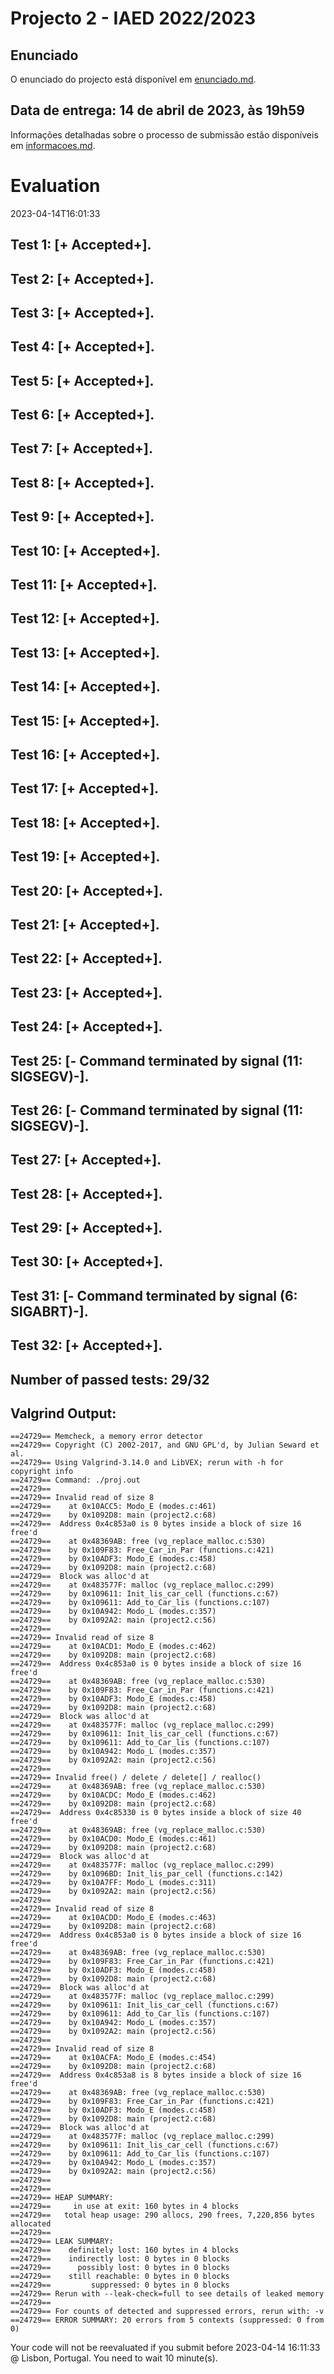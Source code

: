 # Projecto 2 - IAED 2022/2023

## Enunciado

O enunciado do projecto está disponível em [enunciado.md](enunciado.md). 

## Data de entrega: 14 de abril de 2023, às 19h59

Informações detalhadas sobre o processo de submissão estão disponíveis em [informacoes.md](informacoes.md).



# Evaluation

2023-04-14T16:01:33

## Test 1: [+ Accepted+].
## Test 2: [+ Accepted+].
## Test 3: [+ Accepted+].
## Test 4: [+ Accepted+].
## Test 5: [+ Accepted+].
## Test 6: [+ Accepted+].
## Test 7: [+ Accepted+].
## Test 8: [+ Accepted+].
## Test 9: [+ Accepted+].
## Test 10: [+ Accepted+].
## Test 11: [+ Accepted+].
## Test 12: [+ Accepted+].
## Test 13: [+ Accepted+].
## Test 14: [+ Accepted+].
## Test 15: [+ Accepted+].
## Test 16: [+ Accepted+].
## Test 17: [+ Accepted+].
## Test 18: [+ Accepted+].
## Test 19: [+ Accepted+].
## Test 20: [+ Accepted+].
## Test 21: [+ Accepted+].
## Test 22: [+ Accepted+].
## Test 23: [+ Accepted+].
## Test 24: [+ Accepted+].
## Test 25: [- Command terminated by signal (11: SIGSEGV)-].

## Test 26: [- Command terminated by signal (11: SIGSEGV)-].

## Test 27: [+ Accepted+].
## Test 28: [+ Accepted+].
## Test 29: [+ Accepted+].
## Test 30: [+ Accepted+].
## Test 31: [- Command terminated by signal (6: SIGABRT)-].

## Test 32: [+ Accepted+].


## Number of passed tests: 29/32


## Valgrind Output:


```
==24729== Memcheck, a memory error detector
==24729== Copyright (C) 2002-2017, and GNU GPL'd, by Julian Seward et al.
==24729== Using Valgrind-3.14.0 and LibVEX; rerun with -h for copyright info
==24729== Command: ./proj.out
==24729== 
==24729== Invalid read of size 8
==24729==    at 0x10ACC5: Modo_E (modes.c:461)
==24729==    by 0x1092D8: main (project2.c:68)
==24729==  Address 0x4c853a0 is 0 bytes inside a block of size 16 free'd
==24729==    at 0x48369AB: free (vg_replace_malloc.c:530)
==24729==    by 0x109F83: Free_Car_in_Par (functions.c:421)
==24729==    by 0x10ADF3: Modo_E (modes.c:458)
==24729==    by 0x1092D8: main (project2.c:68)
==24729==  Block was alloc'd at
==24729==    at 0x483577F: malloc (vg_replace_malloc.c:299)
==24729==    by 0x109611: Init_lis_car_cell (functions.c:67)
==24729==    by 0x109611: Add_to_Car_lis (functions.c:107)
==24729==    by 0x10A942: Modo_L (modes.c:357)
==24729==    by 0x1092A2: main (project2.c:56)
==24729== 
==24729== Invalid read of size 8
==24729==    at 0x10ACD1: Modo_E (modes.c:462)
==24729==    by 0x1092D8: main (project2.c:68)
==24729==  Address 0x4c853a0 is 0 bytes inside a block of size 16 free'd
==24729==    at 0x48369AB: free (vg_replace_malloc.c:530)
==24729==    by 0x109F83: Free_Car_in_Par (functions.c:421)
==24729==    by 0x10ADF3: Modo_E (modes.c:458)
==24729==    by 0x1092D8: main (project2.c:68)
==24729==  Block was alloc'd at
==24729==    at 0x483577F: malloc (vg_replace_malloc.c:299)
==24729==    by 0x109611: Init_lis_car_cell (functions.c:67)
==24729==    by 0x109611: Add_to_Car_lis (functions.c:107)
==24729==    by 0x10A942: Modo_L (modes.c:357)
==24729==    by 0x1092A2: main (project2.c:56)
==24729== 
==24729== Invalid free() / delete / delete[] / realloc()
==24729==    at 0x48369AB: free (vg_replace_malloc.c:530)
==24729==    by 0x10ACDC: Modo_E (modes.c:462)
==24729==    by 0x1092D8: main (project2.c:68)
==24729==  Address 0x4c85330 is 0 bytes inside a block of size 40 free'd
==24729==    at 0x48369AB: free (vg_replace_malloc.c:530)
==24729==    by 0x10ACD0: Modo_E (modes.c:461)
==24729==    by 0x1092D8: main (project2.c:68)
==24729==  Block was alloc'd at
==24729==    at 0x483577F: malloc (vg_replace_malloc.c:299)
==24729==    by 0x1096BD: Init_lis_par_cell (functions.c:142)
==24729==    by 0x10A7FF: Modo_L (modes.c:311)
==24729==    by 0x1092A2: main (project2.c:56)
==24729== 
==24729== Invalid read of size 8
==24729==    at 0x10ACDD: Modo_E (modes.c:463)
==24729==    by 0x1092D8: main (project2.c:68)
==24729==  Address 0x4c853a0 is 0 bytes inside a block of size 16 free'd
==24729==    at 0x48369AB: free (vg_replace_malloc.c:530)
==24729==    by 0x109F83: Free_Car_in_Par (functions.c:421)
==24729==    by 0x10ADF3: Modo_E (modes.c:458)
==24729==    by 0x1092D8: main (project2.c:68)
==24729==  Block was alloc'd at
==24729==    at 0x483577F: malloc (vg_replace_malloc.c:299)
==24729==    by 0x109611: Init_lis_car_cell (functions.c:67)
==24729==    by 0x109611: Add_to_Car_lis (functions.c:107)
==24729==    by 0x10A942: Modo_L (modes.c:357)
==24729==    by 0x1092A2: main (project2.c:56)
==24729== 
==24729== Invalid read of size 8
==24729==    at 0x10ACFA: Modo_E (modes.c:454)
==24729==    by 0x1092D8: main (project2.c:68)
==24729==  Address 0x4c853a8 is 8 bytes inside a block of size 16 free'd
==24729==    at 0x48369AB: free (vg_replace_malloc.c:530)
==24729==    by 0x109F83: Free_Car_in_Par (functions.c:421)
==24729==    by 0x10ADF3: Modo_E (modes.c:458)
==24729==    by 0x1092D8: main (project2.c:68)
==24729==  Block was alloc'd at
==24729==    at 0x483577F: malloc (vg_replace_malloc.c:299)
==24729==    by 0x109611: Init_lis_car_cell (functions.c:67)
==24729==    by 0x109611: Add_to_Car_lis (functions.c:107)
==24729==    by 0x10A942: Modo_L (modes.c:357)
==24729==    by 0x1092A2: main (project2.c:56)
==24729== 
==24729== 
==24729== HEAP SUMMARY:
==24729==     in use at exit: 160 bytes in 4 blocks
==24729==   total heap usage: 290 allocs, 290 frees, 7,220,856 bytes allocated
==24729== 
==24729== LEAK SUMMARY:
==24729==    definitely lost: 160 bytes in 4 blocks
==24729==    indirectly lost: 0 bytes in 0 blocks
==24729==      possibly lost: 0 bytes in 0 blocks
==24729==    still reachable: 0 bytes in 0 blocks
==24729==         suppressed: 0 bytes in 0 blocks
==24729== Rerun with --leak-check=full to see details of leaked memory
==24729== 
==24729== For counts of detected and suppressed errors, rerun with: -v
==24729== ERROR SUMMARY: 20 errors from 5 contexts (suppressed: 0 from 0)

```


Your code will not be reevaluated if you submit before 2023-04-14 16:11:33 @ Lisbon, Portugal. You need to wait 10 minute(s).

